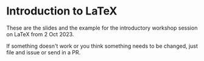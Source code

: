 Introduction to LaTeX
=====================

These are the slides and the example for the introductory workshop session on
LaTeX from 2 Oct 2023.

If something doesn't work or you think something needs to be changed, just file
and issue or send in a PR.
